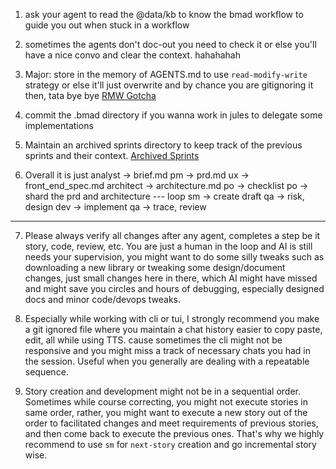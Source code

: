 1. ask your agent to read the @data/kb to know the bmad workflow to 
guide you out when stuck in a workflow

2. sometimes the agents don't doc-out you need to check it or else you'll have a nice convo and clear the context. hahahahah

3. Major: store in the memory of AGENTS.md to use `read-modify-write` strategy or else it'll just overwrite and
by chance you are gitignoring it then, tata bye bye
[RMW Gotcha](assets/bmad_rmw_gotcha.mov)

4. commit the .bmad directory if you wanna work in jules to delegate some implementations

5. Maintain an archived sprints directory to keep track of the previous sprints and their context.
[Archived Sprints](assets/archived_sprints.png)

6. Overall it is just
analyst -> brief.md
pm -> prd.md
ux -> front_end_spec.md
architect -> architecture.md
po -> checklist
po -> shard the prd and architecture
--- loop
sm -> create draft
qa -> risk, design
dev -> implement
qa -> trace, review
---

7. Please always verify all changes after any agent, completes a step be it story, code, review, etc. You are just a human in the loop and AI is still needs your supervision, you might want to do some silly tweaks such as downloading a new library or tweaking some design/document changes, just small changes here in there, which AI might have missed and might save you circles and hours of debugging, especially designed docs and minor code/devops tweaks.

8. Especially while working with cli or tui, I strongly recommend you make a git ignored file where you maintain a chat history easier to copy paste, edit, all while using TTS. cause sometimes the cli might not be responsive and you might miss a track of necessary chats you had in the session. Useful when you generally are dealing with a repeatable sequence.

9. Story creation and development might not be in a sequential order. Sometimes while course correcting, you might not execute stories in same order, rather, you might want to execute a new story out of the order to facilitated changes and meet requirements of previous stories, and then come back to execute the previous ones. That's why we highly recommend to use `sm` for `next-story` creation and go incremental story wise.